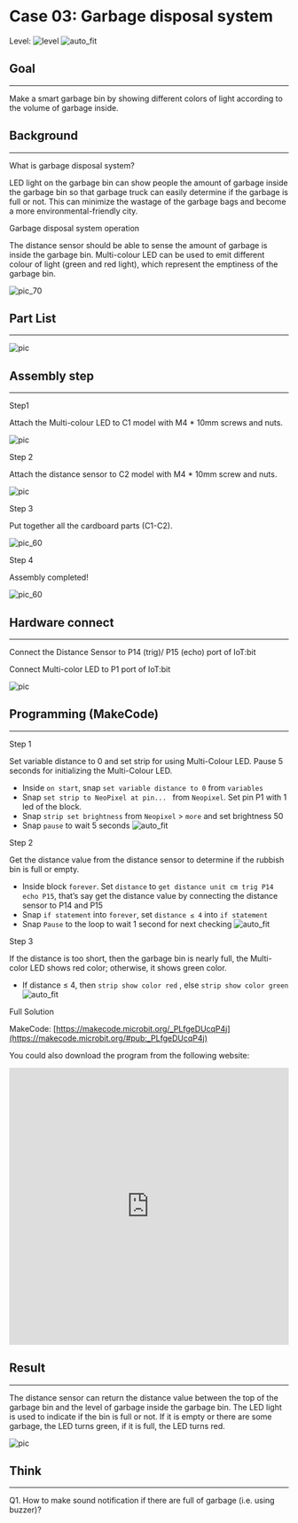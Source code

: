 # Case 03: Garbage disposal system 

Level: ![level](images/level2.png)
![auto_fit](images/Case3/case-03.png)<P>


## Goal
<HR>

Make a smart garbage bin by showing different colors of light according to the volume of garbage inside.<BR><P>

## Background
<HR>

<span id="subtitle">What is garbage disposal system?</span><P>
LED light on the garbage bin can show people the amount of garbage inside the garbage bin so that garbage truck can easily determine if the garbage is full or not. This can minimize the wastage of the garbage bags and become a more environmental-friendly city.<BR><P>

<span id="subtitle">Garbage disposal system operation</span><P>
The distance sensor should be able to sense the amount of garbage is inside the garbage bin. Multi-colour LED can be used to emit different colour of light (green and red light), which represent the emptiness of the garbage bin.<BR><P>
![pic_70](images/Case3/Concept-diagram-Case3.png)<P>

## Part List
<HR>

![pic](images/Case3/Case3_parts.png)<P>

## Assembly step
<HR>

<span id="subtitle">Step1</span><P>
Attach the Multi-colour LED to C1 model with M4 * 10mm screws and nuts.<BR><P>
![pic](images/Case3/Case3_ass1.png)<P>
<span id="subtitle">Step 2</span><P>
Attach the distance sensor to C2 model with M4 * 10mm screw and nuts.<BR><P>
![pic](images/Case3/Case3_ass2.png)<P>
<span id="subtitle">Step 3</span><P>
Put together all the cardboard parts (C1-C2).<BR><P>
![pic_60](images/Case3/Case3_ass3.png)<P>
<span id="subtitle">Step 4</span><P>
Assembly completed!<BR><P>
![pic_60](images/Case3/Case3_ass4.png)<P>

## Hardware connect
<HR>

Connect the Distance Sensor to P14 (trig)/ P15 (echo) port of IoT:bit<BR><P>
Connect Multi-color LED to P1 port of IoT:bit<BR><P>
![pic](images/Case3/Case3_hardware.png)<P>

## Programming (MakeCode)
<HR>

<span id="subtitle">Step 1</span><P>
Set variable distance to 0 and set strip for using Multi-Colour LED. Pause 5 seconds for initializing the Multi-Colour LED.<BR><P>
* Inside `on start`, snap `set variable distance to 0` from `variables`
* Snap `set strip to NeoPixel at pin... ` from `Neopixel`. Set pin P1 with 1 led of the block.
* Snap `strip set brightness` from `Neopixel` > `more` and set brightness 50
* Snap `pause` to wait 5 seconds
![auto_fit](images/Case3/Case3_p1.png)<P>

<span id="subtitle">Step 2</span><P>
Get the distance value from the distance sensor to determine if the rubbish bin is full or empty.<BR><P>
* Inside block `forever`. Set `distance` to `get distance unit cm trig P14 echo P15`, that’s say get the distance value by connecting the distance sensor to P14 and P15
* Snap `if statement` into `forever`, set `distance ≤ 4` into `if statement` 
* Snap `Pause` to the loop to wait 1 second for next checking
![auto_fit](images/Case3/Case3_p2.png)<P>

<span id="subtitle">Step 3</span><P>
If the distance is too short, then the garbage bin is nearly full, the Multi-color LED shows red color; otherwise, it shows green color. <BR><P>
* If distance ≤ 4, then `strip show color red` , else `strip show color green`
![auto_fit](images/Case3/Case3_p3.png)<P>


<span id="subtitle">Full Solution<BR><P>
MakeCode: [https://makecode.microbit.org/_PLfgeDUcqP4j](https://makecode.microbit.org/#pub:_PLfgeDUcqP4j)<BR><P>
You could also download the program from the following website:<BR>
<iframe src="https://makecode.microbit.org/#pub:_PLfgeDUcqP4j" width="100%" height="500" frameborder="0"></iframe>


## Result
<HR>

The distance sensor can return the distance value between the top of the garbage bin and the level of garbage inside the garbage bin. The LED light is used to indicate if the bin is full or not. If it is empty or there are some garbage, the LED turns green, if it is full, the LED turns red.<BR><P>
![pic](images/Case3/Case3_result.gif)<P>

## Think
<HR>

Q1. How to make sound notification if there are full of garbage (i.e. using buzzer)?<BR><P>
